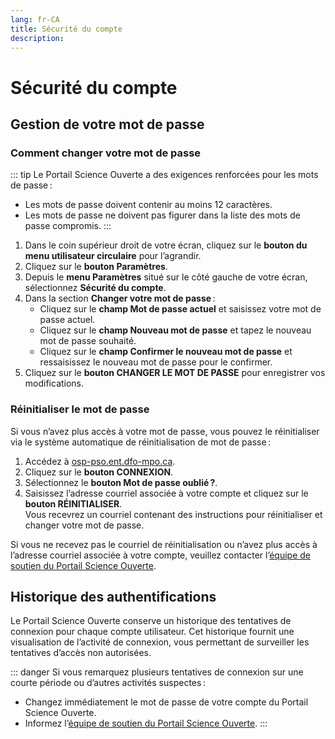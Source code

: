 ```yaml
---
lang: fr-CA
title: Sécurité du compte
description:
---
```


# Sécurité du compte

## Gestion de votre mot de passe

### Comment changer votre mot de passe

::: tip
Le Portail Science Ouverte a des exigences renforcées pour les mots de passe :
- Les mots de passe doivent contenir au moins 12 caractères.
- Les mots de passe ne doivent pas figurer dans la liste des mots de passe compromis.
:::

1. Dans le coin supérieur droit de votre écran, cliquez sur le **bouton du menu utilisateur circulaire** pour l’agrandir.
2. Cliquez sur le **bouton Paramètres**.
3. Depuis le **menu Paramètres** situé sur le côté gauche de votre écran, sélectionnez **Sécurité du compte**.
4. Dans la section **Changer votre mot de passe** :
   - Cliquez sur le **champ Mot de passe actuel** et saisissez votre mot de passe actuel.
   - Cliquez sur le **champ Nouveau mot de passe** et tapez le nouveau mot de passe souhaité.
   - Cliquez sur le **champ Confirmer le nouveau mot de passe** et ressaisissez le nouveau mot de passe pour le confirmer.
5. Cliquez sur le **bouton CHANGER LE MOT DE PASSE** pour enregistrer vos modifications.

### Réinitialiser le mot de passe

Si vous n’avez plus accès à votre mot de passe, vous pouvez le réinitialiser via le système automatique de réinitialisation de mot de passe :

1. Accédez à [osp-pso.ent.dfo-mpo.ca](https://osp-pso.ent.dfo-mpo.ca/#/).
2. Cliquez sur le **bouton CONNEXION**.
3. Sélectionnez le **bouton Mot de passe oublié ?**.
4. Saisissez l’adresse courriel associée à votre compte et cliquez sur le **bouton RÉINITIALISER**.  
   Vous recevrez un courriel contenant des instructions pour réinitialiser et changer votre mot de passe.

Si vous ne recevez pas le courriel de réinitialisation ou n’avez plus accès à l’adresse courriel associée à votre compte, veuillez contacter l’[équipe de soutien du Portail Science Ouverte](mailto:DFO.OpenScience-ScienceOuverte.MPO@dfo-mpo.gc.ca).

## Historique des authentifications

Le Portail Science Ouverte conserve un historique des tentatives de connexion pour chaque compte utilisateur. Cet historique fournit une visualisation de l’activité de connexion, vous permettant de surveiller les tentatives d’accès non autorisées.

::: danger
Si vous remarquez plusieurs tentatives de connexion sur une courte période ou d’autres activités suspectes :
- Changez immédiatement le mot de passe de votre compte du Portail Science Ouverte.
- Informez l’[équipe de soutien du Portail Science Ouverte](mailto:DFO.OpenScience-ScienceOuverte.MPO@dfo-mpo.gc.ca).
:::